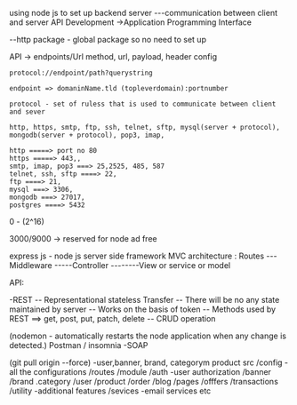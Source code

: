 using node js to set up backend server
---communication between client and server
    API Development 
        ->Application Programming Interface 

--http package - global package so no need to set up

API 
-> endpoints/Url 
    method, url, payload, header config 

    protocol://endpoint/path?querystring

    endpoint => domaninName.tld (topleverdomain):portnumber

    protocol - set of ruless that is used to communicate between client and sever

    http, https, smtp, ftp, ssh, telnet, sftp, mysql(server + protocol), mongodb(server + protocol), pop3, imap, 

    http =====> port no 80
    https =====> 443,,
    smtp, imap, pop3 ===> 25,2525, 485, 587
    telnet, ssh, sftp ====> 22,
    ftp ====> 21,
    mysql ===> 3306,
    mongodb ===> 27017,
    postgres ====> 5432
0 - (2^16)


3000/9000 -> reserved for node ad free

express js - node js server side framework
MVC architecture : 
        Routes 
        ---Middleware
        -----Controller
        --------View or service or model

API: 

-REST 
-- Representational stateless Transfer 
-- There will be no any state maintained by server
-- Works on the basis of token
-- Methods used by REST ==> get, post, put, patch, delete
-- CRUD operation 


(nodemon - automatically restarts the node application when any change is detected.)
Postman / insomnia 
-SOAP

(git pull origin --force)
-user,banner, brand, categorym product
src
    /config     -all the configurations
    /routes
    /module
        /auth       -user authorization
        /banner
        /brand
        .category
        /user
        /product
        /order
        /blog
        /pages
        /offfers
        /transactions
    /utility            -additional features
    /sevices            -email services etc
